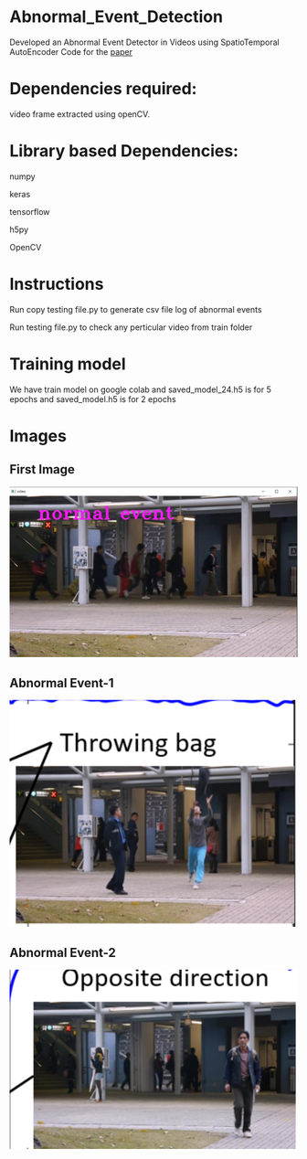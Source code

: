 # Abnormal_Event_Detection
Developed an Abnormal Event Detector in Videos using SpatioTemporal AutoEncoder 
Code for the [paper](https://arxiv.org/abs/1701.01546) 

# Dependencies required:
video frame extracted using openCV.

# Library based Dependencies:

numpy

keras

tensorflow

h5py

OpenCV


# Instructions

Run copy testing file.py to generate csv file log of abnormal events

Run testing file.py to check any perticular video from train folder


# Training model

We have train model on google colab and saved_model_24.h5 is for 5 epochs and saved_model.h5 is for 2 epochs

# Images

## First Image
![](./public/ss1.JPG)

## Abnormal Event-1
![](./public/ss_2.png)

## Abnormal Event-2
![](./public/ss_3.png)
